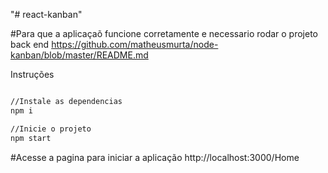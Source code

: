 "# react-kanban" 

#Para que a aplicaçaõ funcione corretamente e necessario rodar o projeto back end
https://github.com/matheusmurta/node-kanban/blob/master/README.md

Instruções
```sh

//Instale as dependencias
npm i 

//Inicie o projeto 
npm start 
```

#Acesse a pagina para iniciar a aplicação 
http://localhost:3000/Home
